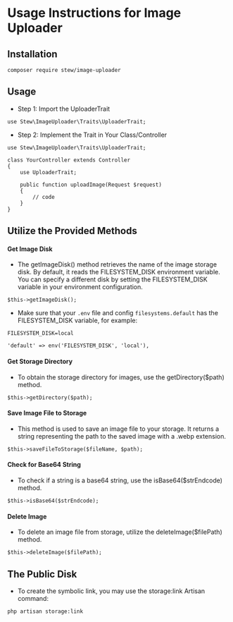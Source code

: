 # Usage Instructions for Image Uploader

## Installation

```
composer require stew/image-uploader
```

## Usage

- Step 1: Import the UploaderTrait

```angular2html
use Stew\ImageUploader\Traits\UploaderTrait;
```

- Step 2: Implement the Trait in Your Class/Controller

```angular2html
use Stew\ImageUploader\Traits\UploaderTrait;

class YourController extends Controller
{
    use UploaderTrait;

    public function uploadImage(Request $request)
    {
        // code
    }
}
```

## Utilize the Provided Methods

 #### Get Image Disk

- The getImageDisk() method retrieves the name of the image storage disk. By default, it reads the FILESYSTEM_DISK environment variable. You can specify a different disk by setting the FILESYSTEM_DISK variable in your environment configuration.

```angular2html
$this->getImageDisk();
```

- Make sure that your `.env` file and config `filesystems.default` has the FILESYSTEM_DISK variable, for example:


```angular2html
FILESYSTEM_DISK=local
```


``` angular2html
'default' => env('FILESYSTEM_DISK', 'local'),
```

#### Get Storage Directory

 - To obtain the storage directory for images, use the getDirectory($path) method.

```angular2html
$this->getDirectory($path);
```

#### Save Image File to Storage

- This method is used to save an image file to your storage. It returns a string representing the path to the saved image with a .webp extension.

```angular2html
$this->saveFileToStorage($fileName, $path);
```

#### Check for Base64 String

- To check if a string is a base64 string, use the isBase64($strEndcode) method.

```angular2html
$this->isBase64($strEndcode);
```

#### Delete Image

- To delete an image file from storage, utilize the deleteImage($filePath) method.

```angular2html
$this->deleteImage($filePath);
```

## The Public Disk
- To create the symbolic link, you may use the storage:link Artisan command:

```angular2html
php artisan storage:link
```
